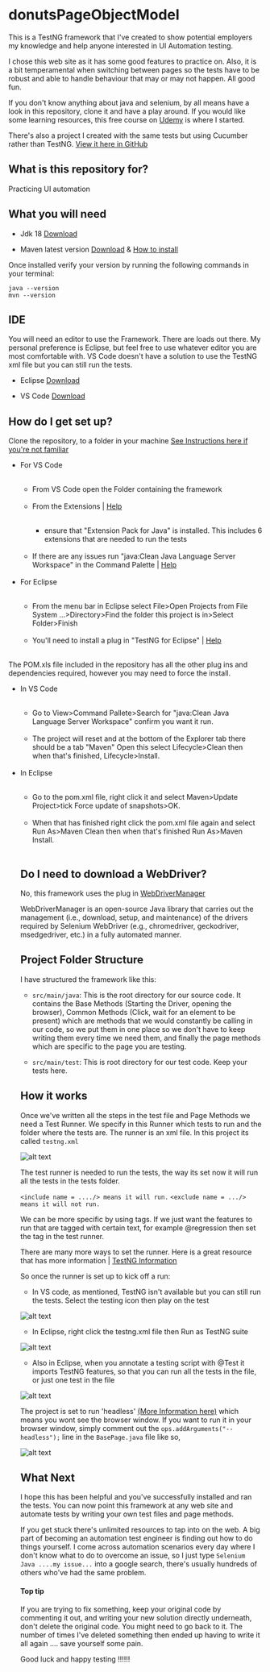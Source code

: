 # donutsPageObjectModel
This is a TestNG framework that I've created to show potential employers my knowledge and help anyone interested in UI Automation testing.

I chose this web site as it has some good features to practice on. Also, it is a bit temperamental when switching between pages so the tests have to be robust and able to handle behaviour that may or may not happen. All good fun.

If you don't know anything about java and selenium, by all means have a look in this repository, clone it and have a play around. If you would like some learning resources, this free course on [Udemy](https://www.udemy.com/course/automateseleniumusingjava/) is where I started.

There's also a project I created with the same tests but using Cucumber rather than TestNG. [View it here in GitHub](https://github.com/JonConnorATI/donuts)
  

## What is this repository for? ###
Practicing UI automation 

## What you will need
* Jdk 18 [Download](https://adoptium.net/en-GB/temurin/releases/?version=18)

* Maven latest version [Download](https://maven.apache.org/download.cgi) & [How to install](https://maven.apache.org/install.html)

Once installed verify your version by running the following commands in your terminal:  
    
    java --version
    mvn --version

## IDE
You will need an editor to use the Framework. There are loads out there. My personal preference is Eclipse, but feel free to use whatever editor you are most comfortable with. VS Code doesn't have a solution to use the TestNG xml file but you can still run the tests.

* Eclipse [Download](https://www.eclipse.org/downloads/packages/release/luna/sr2/eclipse-ide-java-developers)

* VS Code [Download](https://code.visualstudio.com/download)

## How do I get set up? ###

Clone the repository, to a folder in your machine [See Instructions here if you're not familiar](https://docs.github.com/en/desktop/contributing-and-collaborating-using-github-desktop/adding-and-cloning-repositories/cloning-and-forking-repositories-from-github-desktop)
		

<ul>
	<li>For VS Code</li><br>
		<ul>
			<li>From VS Code open the Folder containing the framework</li><br>
			<li>From the Extensions | <a href="https://code.visualstudio.com/docs/editor/extension-marketplace" target="_blank">Help</a></li><br>
				<ul>
					<li>ensure that "Extension Pack for Java" is installed. This includes 6 extensions that are needed to run the tests</li><br>	
				</ul>
			<li>If there are any issues run "java:Clean Java Language Server Workspace" in the Command Palette | <a href="https://code.visualstudio.com/api/ux-guidelines/command-palette" target="_blank">Help</a></li><br>
		</ul>
	<li>For Eclipse</li><br>
		<ul>
		<li>From the menu bar in Eclipse select File>Open Projects from File System ...>Directory>Find the folder this project is in>Select Folder>Finish</li><br>
		<li>You'll need to install a plug in "TestNG for Eclipse" | <a href="https://www.eclipse.org/community/eclipse_newsletter/2017/february/article7.php" target="_blank">Help</a></li><br>
		</ul>
</ul>

The POM.xls file included in the repository has all the other plug ins and dependencies required, however you may need to force the install.

<ul>
	<li>In VS Code</li><br>
		<ul>
			<li>Go to View>Command Pallete>Search for "java:Clean Java Language Server Workspace" confirm you want it run.</li><br>
			<li>The project will reset and at the bottom of the Explorer tab there should be a tab "Maven" Open this select Lifecycle>Clean then when that's finished, Lifecycle>Install.</li><br>
		</ul>
	<li>In Eclipse</li><br>
		<ul>
			<li>Go to the pom.xml file, right click it and select Maven>Update Project>tick Force update of snapshots>OK.</li><br>
			<li>When that has finished right click the pom.xml file again and select Run As>Maven Clean then when that's finished Run As>Maven Install.</li><br>
		</ul> 


## Do I need to download a WebDriver? 
No, this framework uses the plug in [WebDriverManager](https://github.com/bonigarcia/webdrivermanager)

WebDriverManager is an open-source Java library that carries out the management (i.e., download, setup, and maintenance) of the drivers required by Selenium WebDriver (e.g., chromedriver, geckodriver, msedgedriver, etc.) in a fully automated manner. 

## Project Folder Structure
I have structured the framework like this:

* `src/main/java`: This is the root directory for our source code. It contains the Base Methods (Starting the Driver, opening the browser), Common Methods (Click, wait for an element to be present) which are methods that we would constantly be calling in our code, so we put them in one place so we don't have to keep writing them every time we need them, and finally the page methods which are specific to the page you are testing.
 

* `src/main/test`: This is root directory for our test code. Keep your tests here.

## How it works
Once we've written all the steps in the test file and Page Methods we need a Test Runner. We specify in this Runner which tests to run and the folder where the tests are. The runner is an xml file. In this project its called `testng.xml`

![alt text](Resources/TestRunner.png) 

The test runner is needed to run the tests, the way its set now it will run all the tests in the tests folder.

`<include name = ..../> means it will run.`
`<exclude name = .../> means it will not run.` 

We can be more specific by using tags. If we just want the features to run that are tagged with certain text, for example @regression then set the tag in the test runner.

There are many more ways to set the runner. Here is a great resource that has more information | [TestNG Information](https://testng.org/doc/eclipse.html)

So once the runner is set up to kick off a run:

* In VS code, as mentioned, TestNG isn't available but you can still run the tests. Select the testing icon then play on the test

![alt text](Resources/startTest.PNG) 

* In Eclipse, right click the testng.xml file then Run as TestNG suite

![alt text](Resources/RunTest.png)

* Also in Eclipse, when you annotate a testing script with @Test it imports TestNG features, so that you can run all the tests in the file, or just one test in the file

![alt text](Resources/TestNGRunTestPNG.PNG)

The project is set to run 'headless' [(More Information here)](https://smartbear.com/blog/selenium-tests-headless/) which means you wont see the browser window. If you want to run it in your browser window, simply comment out the `ops.addArguments("--headless");` line in the `BasePage.java` file like so,

![alt text](Resources/Headless.png)

## What Next
I hope this has been helpful and you've successfully installed and ran the tests. You can now point this framework at any web site and automate tests by writing your own test files and page methods.

If you get stuck there's unlimited resources to tap into on the web. A big part of becoming an automation test engineer is finding out how to do things yourself. I come across automation scenarios every day where I don't know what to do to overcome an issue, so I just type `Selenium Java ....my issue...` into a google search, there's usually hundreds of others who've had the same problem.

#### Top tip
If you are trying to fix something, keep your original code by commenting it out, and writing your new solution directly underneath, don't delete the original code. You might need to go back to it. The number of times I've deleted something then ended up having to write it all again .... save yourself some pain.

Good luck and happy testing !!!!!!<br><br><br>
